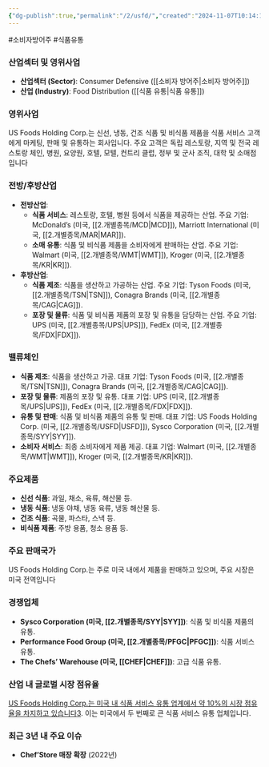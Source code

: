 ```yaml
---
{"dg-publish":true,"permalink":"/2/usfd/","created":"2024-11-07T10:14:18.852+09:00","updated":"2025-07-29T21:37:05.340+09:00"}
---
```


#소비자방어주 #식품유통 

### 산업섹터 및 영위사업

- **산업섹터 (Sector)**: Consumer Defensive ([[소비자 방어주\|소비자 방어주]])
- **산업 (Industry)**: Food Distribution ([[식품 유통\|식품 유통]])

### 영위사업

US Foods Holding Corp.는 신선, 냉동, 건조 식품 및 비식품 제품을 식품 서비스 고객에게 마케팅, 판매 및 유통하는 회사입니다. 주요 고객은 독립 레스토랑, 지역 및 전국 레스토랑 체인, 병원, 요양원, 호텔, 모텔, 컨트리 클럽, 정부 및 군사 조직, 대학 및 소매점입니다

### 전방/후방산업

- **전방산업**:
    - **식품 서비스**: 레스토랑, 호텔, 병원 등에서 식품을 제공하는 산업. 주요 기업: McDonald’s (미국, [[2.개별종목/MCD\|MCD]]), Marriott International (미국, [[2.개별종목/MAR\|MAR]]).
    - **소매 유통**: 식품 및 비식품 제품을 소비자에게 판매하는 산업. 주요 기업: Walmart (미국, [[2.개별종목/WMT\|WMT]]), Kroger (미국, [[2.개별종목/KR\|KR]]).
- **후방산업**:
    - **식품 제조**: 식품을 생산하고 가공하는 산업. 주요 기업: Tyson Foods (미국, [[2.개별종목/TSN\|TSN]]), Conagra Brands (미국, [[2.개별종목/CAG\|CAG]]).
    - **포장 및 물류**: 식품 및 비식품 제품의 포장 및 유통을 담당하는 산업. 주요 기업: UPS (미국, [[2.개별종목/UPS\|UPS]]), FedEx (미국, [[2.개별종목/FDX\|FDX]]).

### 밸류체인

- **식품 제조**: 식품을 생산하고 가공. 대표 기업: Tyson Foods (미국, [[2.개별종목/TSN\|TSN]]), Conagra Brands (미국, [[2.개별종목/CAG\|CAG]]).
- **포장 및 물류**: 제품의 포장 및 유통. 대표 기업: UPS (미국, [[2.개별종목/UPS\|UPS]]), FedEx (미국, [[2.개별종목/FDX\|FDX]]).
- **유통 및 판매**: 식품 및 비식품 제품의 유통 및 판매. 대표 기업: US Foods Holding Corp. (미국, [[2.개별종목/USFD\|USFD]]), Sysco Corporation (미국, [[2.개별종목/SYY\|SYY]]).
- **소비자 서비스**: 최종 소비자에게 제품 제공. 대표 기업: Walmart (미국, [[2.개별종목/WMT\|WMT]]), Kroger (미국, [[2.개별종목/KR\|KR]]).

### 주요제품

- **신선 식품**: 과일, 채소, 육류, 해산물 등.
- **냉동 식품**: 냉동 야채, 냉동 육류, 냉동 해산물 등.
- **건조 식품**: 곡물, 파스타, 스낵 등.
- **비식품 제품**: 주방 용품, 청소 용품 등.

### 주요 판매국가

US Foods Holding Corp.는 주로 미국 내에서 제품을 판매하고 있으며, 주요 시장은 미국 전역입니다

### 경쟁업체

- **Sysco Corporation (미국, [[2.개별종목/SYY\|SYY]])**: 식품 및 비식품 제품의 유통.
- **Performance Food Group (미국, [[2.개별종목/PFGC\|PFGC]])**: 식품 서비스 유통.
- **The Chefs’ Warehouse (미국, [[CHEF\|CHEF]])**: 고급 식품 유통.

### 산업 내 글로벌 시장 점유율

[US Foods Holding Corp.는 미국 내 식품 서비스 유통 업계에서 약 10%의 시장 점유율을 차지하고 있습니다](https://www.choicestock.co.kr/search/summary/USFD)[3](https://www.choicestock.co.kr/search/summary/USFD). 이는 미국에서 두 번째로 큰 식품 서비스 유통 업체입니다.

### 최근 3년 내 주요 이슈

- **Chef’Store 매장 확장** (2022년)
